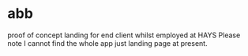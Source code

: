 # abb
proof of concept landing for end client whilst employed at HAYS
Please note I cannot find the whole app just landing page at present.
